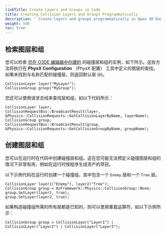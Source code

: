 ```yaml
---
linkTitle: Create Layers and Groups in Code
title: Creating Collision Layers and Groups Programmatically
description: ' Create layers and groups programmatically in Open 3D Engine. '
weight: 500
toc: true
---
```


## 检索图层和组

您可以检索 [您在 O3DE 编辑器中创建的](configuration-collision-groups) 的碰撞层和组的实例，如下所示。这些方法将执行在 **PhysX Configuration** （PhysX 配置） 工具中定义的图层的查找。如果未找到与名称匹配的碰撞层，则返回默认层 \(`0`\)。

```
CollisionLayer layer("MyLayer");
CollisionGroup group("MyGroup");
```

您还可以使用请求总线来查找层和组，如以下代码所示：

```
CollisionLayer layer;
CollisionRequestBus::BroadcastResult(layer, &Physics::CollisionRequests::GetCollisionLayerByName, layerName);
CollisionGroup group;
CollisionRequestBus::BroadcastResult(group, &Physics::CollisionRequests::GetCollisionGroupByName, groupName);
```

## 创建图层和组

您可以在运行时在代码中创建碰撞层和组。这在您可能无法预定义碰撞图层和组的情况下非常有用，例如在运行时按程序生成资产的项目。

以下示例代码在运行时创建一个碰撞组，其中包含一个 `Enemy` 层和一个 `Tree` 层。

```
CollisionLayer layer1("Enemy"), layer2("Tree");
CollisionGroup group = AzFramework::Physics::CollisionGroup::None;
group.SetLayer(layer1, true);
group.SetLayer(layer2, true);
```

如果构造碰撞组所需的所有层都是已知的，则可以使用重载运算符，如以下示例所示：

```
CollisionGroup group = CollisionLayer("Layer1") | CollisionLayer("Layer2") | CollisionLayer("Layer3");
```
